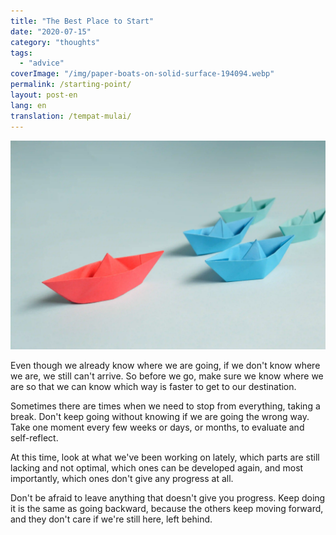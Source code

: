 ```yaml
---
title: "The Best Place to Start"
date: "2020-07-15"
category: "thoughts"
tags:
  - "advice"
coverImage: "/img/paper-boats-on-solid-surface-194094.webp"
permalink: /starting-point/
layout: post-en
lang: en
translation: /tempat-mulai/
---
```


![](/img/paper-boats-on-solid-surface-194094.webp)

Even though we already know where we are going, if we don't know where we are, we still can't arrive. So before we go, make sure we know where we are so that we can know which way is faster to get to our destination.

Sometimes there are times when we need to stop from everything, taking a break. Don't keep going without knowing if we are going the wrong way. Take one moment every few weeks or days, or months, to evaluate and self-reflect.

At this time, look at what we've been working on lately, which parts are still lacking and not optimal, which ones can be developed again, and most importantly, which ones don't give any progress at all.

Don't be afraid to leave anything that doesn't give you progress. Keep doing it is the same as going backward, because the others keep moving forward, and they don't care if we're still here, left behind.
